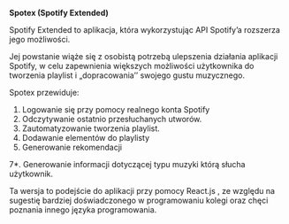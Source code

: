 **Spotex (Spotify Extended)**

Spotify Extended to aplikacja, która wykorzystując API Spotify’a rozszerza jego możliwości.

Jej powstanie wiąże się z osobistą potrzebą ulepszenia działania aplikacji Spotify, w celu zapewnienia większych możliwości użytkownika do tworzenia playlist i „dopracowania’’ swojego gustu muzycznego.

Spotex przewiduje:

1. Logowanie się przy pomocy realnego konta Spotify
1. Odczytywanie ostatnio przesłuchanych utworów.
1. Zautomatyzowanie tworzenia playlist.
1. Dodawanie elementów do playlisty
1. Generowanie rekomendacji

7\*. Generowanie informacji dotyczącej typu muzyki którą słucha użytkownik.

Ta wersja to podejście do aplikacji przy pomocy React.js , ze względu na sugestię bardziej doświadczonego w programowaniu kolegi oraz chęci poznania innego języka programowania.